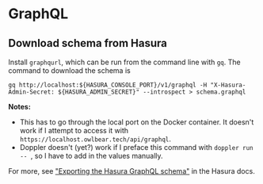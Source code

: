 # GraphQL

## Download schema from Hasura

Install `graphqurl`, which can be run from the command line with `gq`. The command to download the schema is

```shell
gq http://localhost:${HASURA_CONSOLE_PORT}/v1/graphql -H "X-Hasura-Admin-Secret: ${HASURA_ADMIN_SECRET}" --introspect > schema.graphql
```

**Notes:**

  - This has to go through the local port on the Docker container. It doesn't work if I attempt to access it with `https://localhost.owlbear.tech/api/graphql`.
  - Doppler doesn't (yet?) work if I preface this command with `doppler run -- `, so I have to add in the values manually.

For more, see ["Exporting the Hasura GraphQL schema"][1] in the Hasura docs.

[1]: https://hasura.io/docs/latest/graphql/core/guides/export-graphql-schema.html#using-graphqurl
